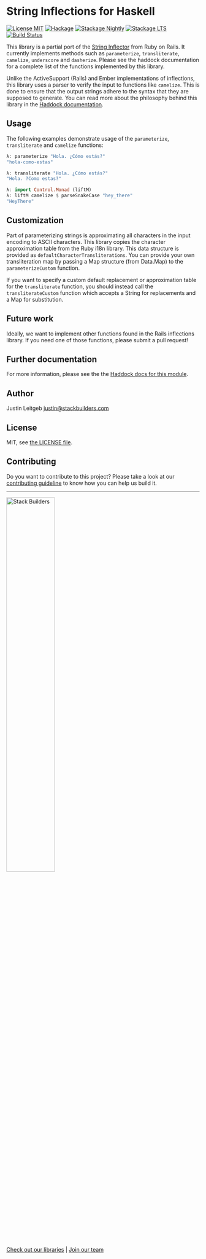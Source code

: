 # String Inflections for Haskell

[![License MIT](https://img.shields.io/badge/license-MIT-brightgreen.svg)](http://opensource.org/licenses/MIT)
[![Hackage](https://img.shields.io/hackage/v/inflections.svg)](http://hackage.haskell.org/package/inflections)
[![Stackage Nightly](http://stackage.org/package/inflections/badge/nightly)](http://stackage.org/nightly/package/inflections)
[![Stackage LTS](http://stackage.org/package/inflections/badge/lts)](http://stackage.org/lts/package/inflections)
[![Build Status](https://travis-ci.org/stackbuilders/inflections-hs.svg?branch=master)](https://travis-ci.org/stackbuilders/inflections-hs)

This library is a partial port of the
[String Inflector](http://api.rubyonrails.org/classes/ActiveSupport/Inflector.html)
from Ruby on Rails. It currently implements methods such as `parameterize`,
`transliterate`, `camelize`, `underscore` and `dasherize`. Please see the
haddock documentation for a complete list of the functions implemented by this
library.

Unlike the ActiveSupport (Rails) and Ember implementations of inflections, this
library uses a parser to verify the input to functions like `camelize`. This is
done to ensure that the output strings adhere to the syntax that they are
supposed to generate. You can read more about the philosophy behind this library
in the
[Haddock documentation](http://hackage.haskell.org/package/inflections/docs/Text-Inflections.html).

## Usage

The following examples demonstrate usage of the `parameterize`, `transliterate`
and `camelize` functions:

```haskell
λ: parameterize "Hola. ¿Cómo estás?"
"hola-como-estas"

λ: transliterate "Hola. ¿Cómo estás?"
"Hola. ?Como estas?"

λ: import Control.Monad (liftM)
λ: liftM camelize $ parseSnakeCase "hey_there"
"HeyThere"
```

## Customization

Part of parameterizing strings is approximating all characters in the input
encoding to ASCII characters. This library copies the character approximation
table from the Ruby i18n library. This data structure is provided as
`defaultCharacterTransliterations`. You can provide your own transliteration map
by passing a Map structure (from Data.Map) to the `parameterizeCustom` function.

If you want to specify a custom default replacement or approximation table for
the `transliterate` function, you should instead call the `transliterateCustom`
function which accepts a String for replacements and a Map for substitution.

## Future work

Ideally, we want to implement other functions found in the Rails
inflections library. If you need one of those functions, please submit a pull request!

## Further documentation

For more information, please see the the
[Haddock docs for this module](http://hackage.haskell.org/package/inflections/docs/Text-Inflections.html).

## Author

Justin Leitgeb <justin@stackbuilders.com>

## License

MIT, see [the LICENSE file](LICENSE).

## Contributing

Do you want to contribute to this project? Please take a look at our [contributing guideline](/docs/CONTRIBUTING.md) to know how you can help us build it.

---
<img src="https://cdn.stackbuilders.com/media/images/Sb-supports.original.png" alt="Stack Builders" width="50%"></img>  
[Check out our libraries](https://github.com/stackbuilders/) | [Join our team](https://www.stackbuilders.com/join-us/)
